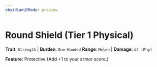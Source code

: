 ```yaml
---
obsidianUIMode: preview
---
```

# Round Shield (Tier 1 Physical)

**Trait**: `Strength` | **Burden**: `One-Handed`
**Range**: `Melee` | **Damage**: `d4 (Phy)`

**Feature**: Protective (Add +1 to your armor score.)
